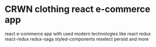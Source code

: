 # CRWN clothing react e-commerce app
react e-commerce app with used modern technologies like react redux react-redux redux-saga styled-components reselect persist and more

